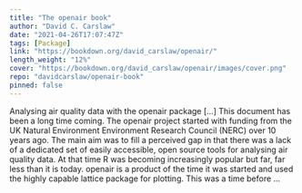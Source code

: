 ```yaml
---
title: "The openair book"
author: "David C. Carslaw"
date: "2021-04-26T17:07:47Z"
tags: [Package]
link: "https://bookdown.org/david_carslaw/openair/"
length_weight: "12%"
cover: "https://bookdown.org/david_carslaw/openair/images/cover.png"
repo: "davidcarslaw/openair-book"
pinned: false
---
```


Analysing air quality data with the openair package [...] This document has been a long time coming. The openair project started with funding from the UK Natural Environment Environment Research Council (NERC) over 10 years ago. The main aim was to fill a perceived gap in that there was a lack of a dedicated set of easily accessible, open source tools for analysing air quality data. At that time R was becoming increasingly popular but far, far less than it is today. openair is a product of the time it was started and used the highly capable lattice package for plotting. This was a time before  ...
